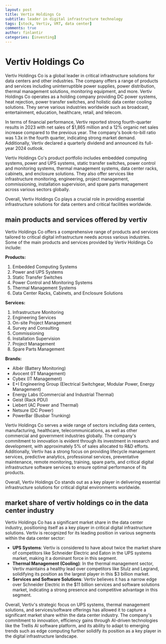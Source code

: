 ```yaml
---
layout: post
title: Vertiv Holdings Co
subtitle: leader in digital infrastructure technology
tags: [stock, Vertiv, VRT, data center]
comments: true
author: finlantir
categories: [investing]
---
```




# Vertiv Holdings Co
Vertiv Holdings Co is a global leader in critical infrastructure solutions for data centers and other industries. The company offers a range of products and services including uninterruptible power supplies, power distribution, thermal management solutions, monitoring equipment, and more. Vertiv Holdings Co operates as a holding company providing DC power systems, heat rejection, power transfer switches, and holistic data center cooling solutions. They serve various industries worldwide such as broadcast, entertainment, education, healthcare, retail, and telecom.

In terms of financial performance, Vertiv reported strong fourth-quarter results in 2023 with net sales of $1,865 million and a 12% organic net sales increase compared to the previous year. The company's book-to-bill ratio was 1.3x in the fourth quarter, indicating strong market demand. Additionally, Vertiv declared a quarterly dividend and announced its full-year 2024 outlook.

Vertiv Holdings Co's product portfolio includes embedded computing systems, power and UPS systems, static transfer switches, power control and monitoring systems, thermal management systems, data center racks, cabinets, and enclosure solutions. They also offer services like infrastructure monitoring, engineering, project management, commissioning, installation supervision, and spare parts management across various sectors globally.

Overall, Vertiv Holdings Co plays a crucial role in providing essential infrastructure solutions for data centers and critical facilities worldwide.


## main products and services offered by vertiv
Vertiv Holdings Co offers a comprehensive range of products and services tailored to critical digital infrastructure needs across various industries. Some of the main products and services provided by Vertiv Holdings Co include:

**Products:**
1. Embedded Computing Systems
2. Power and UPS Systems
3. Static Transfer Switches
4. Power Control and Monitoring Systems
5. Thermal Management Systems
6. Data Center Racks, Cabinets, and Enclosure Solutions

**Services:**
1. Infrastructure Monitoring
2. Engineering Services
3. On-site Project Management
4. Survey and Consulting
5. Commissioning
6. Installation Supervision
7. Project Management
8. Spare Parts Management

**Brands:**
- Albér (Battery Monitoring)
- Avocent (IT Management)
- Cybex (IT Management)
- E+I Engineering Group (Electrical Switchgear, Modular Power, Energy Management)
- Energy Labs (Commercial and Industrial Thermal)
- Geist (Rack PDU)
- Liebert (AC Power and Thermal)
- Netsure (DC Power)
- PowerBar (Busbar Trunking)

Vertiv Holdings Co serves a wide range of sectors including data centers, manufacturing, healthcare, telecommunications, as well as other commercial and government industries globally. The company's commitment to innovation is evident through its investment in research and development, with approximately 5% of sales allocated to R&D efforts. Additionally, Vertiv has a strong focus on providing lifecycle management services, predictive analytics, professional services, preventative maintenance, remote monitoring, training, spare parts, and critical digital infrastructure software services to ensure optimal performance of its products.

Overall, Vertiv Holdings Co stands out as a key player in delivering essential infrastructure solutions for critical digital environments worldwide.



## market share of vertiv holdings co in the data center industry
Vertiv Holdings Co has a significant market share in the data center industry, positioning itself as a key player in critical digital infrastructure solutions. Vertiv is recognized for its leading position in various segments within the data center sector:
- **UPS Systems**: Vertiv is considered to have about twice the market share of competitors like Schneider Electric and Eaton in the UPS systems market, making it a dominant force in this segment.
- **Thermal Management (Cooling)**: In the thermal management sector, Vertiv maintains a healthy lead over competitors like Stulz and Legrand, solidifying its position as the largest player in this $3 billion market.
- **Services and Software Solutions**: Vertiv believes it has a narrow edge over Schneider Electric in the $11 billion services and software solutions market, indicating a strong presence and competitive advantage in this segment.

Overall, Vertiv's strategic focus on UPS systems, thermal management solutions, and services/software offerings has allowed it to capture a significant market share within the data center industry. The company's commitment to innovation, efficiency gains through AI-driven technologies like the Trellis AI software platform, and its ability to adapt to emerging trends such as edge computing further solidify its position as a key player in the digital infrastructure landscape.